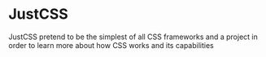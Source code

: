 # JustCSS
JustCSS pretend to be the simplest of all CSS frameworks and a project in order to learn more about how CSS works and its capabilities
